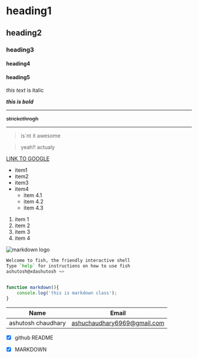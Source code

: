# heading1
## heading2
### heading3
#### heading4
#### heading5

*this text* is italic

___this is bold___

___

~~strickethrogh~~

---

>is`nt it awesome

>yeah!! actualy

[LINK TO GOOGLE](https://www.google.com/)

* item1
* item2
* item3
* item4
    * item 4.1
    * item 4.2
    * item 4.3

1. item 1
1. item 2
1. item 3
1. item 4

![markdown logo](https://markdown-here.com/img/icon256.png)

```bash
Welcome to fish, the friendly interactive shell
Type `help` for instructions on how to use fish
ashutosh@xdashutosh ~>

```
```javascript

function markdown(){
    console.log('this is markdown class');
}
```

| Name | Email | 
| ----------------- | --------------------------- |
|ashutosh chaudhary | ashuchaudhary6969@gmail.com |

* [x] github README
* [x] MARKDOWN



